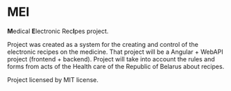 # MEI

**M**edical **E**lectronic Rec**I**pes project.

Project was created as a system for the creating and control of the electronic recipes on the medicine. That project will be a Angular + WebAPI project (frontend + backend). Project will take into account the rules and forms from acts of the Health care of the Republic of Belarus about recipes.

Project licensed by MIT license.
